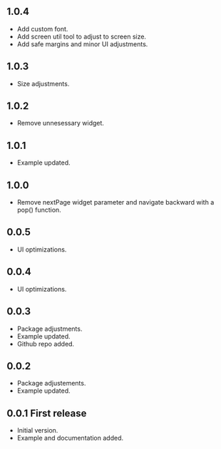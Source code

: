 ## 1.0.4
* Add custom font.
* Add screen util tool to adjust to screen size.
* Add safe margins and minor UI adjustments.

## 1.0.3
* Size adjustments.

## 1.0.2
* Remove unnesessary widget.

## 1.0.1
* Example updated.

## 1.0.0
* Remove nextPage widget parameter and navigate backward with a pop() function.


## 0.0.5
* UI optimizations.

## 0.0.4
* UI optimizations.

## 0.0.3
* Package adjustments.
* Example updated.
* Github repo added.

## 0.0.2
* Package adjustements.
* Example updated.

## 0.0.1 First release
* Initial version.
* Example and documentation added.
